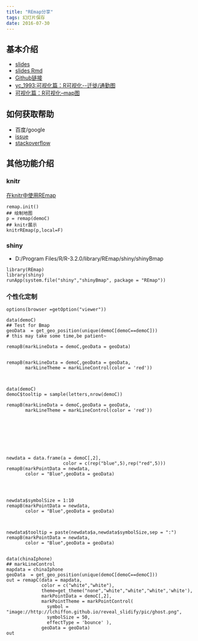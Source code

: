 ```yaml
---
title: "REmap分享"
tags: 幻灯片保存
date: 2016-07-30
---
```


## 基本介绍
- [slides](http://lchiffon.github.io/REmap/REmapExamples/Nanchang/?theme=sky#/slide-1)
- [slides Rmd](http://lchiffon.github.io/REmap/REmapExamples/Nanchang/index.Rmd)
- [Github链接](https://github.com/lchiffon/REmap)
- [yc_1993:可视化篇：R可视化--迁徙/通勤图](http://blog.csdn.net/yc_1993/article/details/51407981)
- [可视化篇：R可视化–map图](https://mp.weixin.qq.com/s?__biz=MzA3MTM3NTA5Ng==&mid=2651054452&idx=1&sn=e7719b13c1174a024358d43b3d334ed6&scene=1&srcid=0729t5U7XNGCUXZTfTIyr4BH&pass_ticket=2nU9lE1qDt9q520ewexQCXKHI16DYucJRmnbQl5kncRPZ0%2BQkgv9ipHMJ5sGHMs5#rd)

## 如何获取帮助

- 百度/google
- [issue](https://github.com/lchiffon/REmap/issues)
- [stackoverflow](http://stackoverflow.com)

## 其他功能介绍

### knitr

[在knitr中使用REmap](http://lchiffon.github.io/2015/10/27/knitrREmap.html)

```{r eval = F}
remap.init()
## 绘制地图
p = remap(demoC)
## knitr展示
knitrREmap(p,local=F)
```

### shiny
- D:/Program Files/R/R-3.2.0/library/REmap/shiny/shinyBmap
```
library(REmap)
library(shiny)
runApp(system.file("shiny","shinyBmap", package = "REmap"))
```


### 个性化定制

```{r eval =F}
options(browser =getOption("viewer"))

data(demoC)
## Test for Bmap
geoData  = get_geo_position(unique(demoC[demoC==demoC]))
# this may take some time,be patient~

remapB(markLineData = demoC,geoData = geoData)


remapB(markLineData = demoC,geoData = geoData,
       markLineTheme = markLineControl(color = 'red'))



data(demoC)
demoC$tooltip = sample(letters,nrow(demoC))

remapB(markLineData = demoC,geoData = geoData,
       markLineTheme = markLineControl(color = 'red'))








newdata = data.frame(a = demoC[,2],
                     color = c(rep("blue",5),rep("red",5)))
remapB(markPointData = newdata,
       color = "Blue",geoData = geoData)




newdata$symbolSize = 1:10
remapB(markPointData = newdata,
       color = "Blue",geoData = geoData)



newdata$tooltip = paste(newdata$a,newdata$symbolSize,sep = ":")
remapB(markPointData = newdata,
       color = "Blue",geoData = geoData)


data(chinaIphone)
## markLineControl
mapdata = chinaIphone
geoData  = get_geo_position(unique(demoC[demoC==demoC]))
out = remapC(data = mapdata,
             color = c("white","white"),
             theme=get_theme("none","white","white","white",'white'),
             markPointData = demoC[,2],
             markPointTheme = markPointControl(
               symbol = "image://http://lchiffon.github.io/reveal_slidify/pic/ghost.png",
               symbolSize = 50,
               effectType = 'bounce' ),
             geoData = geoData)
out

```
